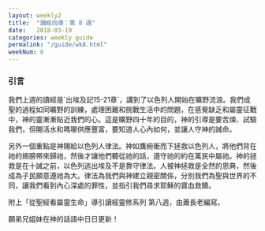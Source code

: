 ```yaml
---
layout: weekly2
title:  "讀經向導：第 8 週"
date:   2018-03-19
categories: weekly guide
permalink: "/guide/wk8.html"
weekNum: 8
---
```


<h3>引言</h3>

<p>我們上週的讀經是`出埃及記15-21章`，講到了以色列人開始在曠野流浪。我們成聖的過程如同曠野的訓練，處理困難和挑戰生活中的問題，在感覺缺乏和屬靈征戰中，神的靈漸漸貼近我們的心。這是曠野四十年的目的，神的引導是要苦煉、試驗我們，但賜活水和嗎哪供應豐富，要知道人心內如何，並讓人守神的誡命。
</p>

另外一個重點是神賜給以色列人律法。神如鷹俯衝而下拯救以色列人，將他們背在祂的翅膀帶來歸祂，然後才讓他們聽從祂的話，遵守祂的約在萬民中屬祂。神的拯救是在十誡之前，以色列逃出埃及不是靠守律法。人被神拯救是全然的恩典，然後成為子民願意遵祂為大。律法為我們與神建立親密關係，分別我們為聖與世界的不同，讓我們看到內心深處的罪性，並指引我們尋求耶穌的寶血救贖。

附上「從聖經看屬靈生命」導引讀經靈修系列 第八週，由蕭長老編寫。

願弟兄姐妹在神的話語中日日更新！
